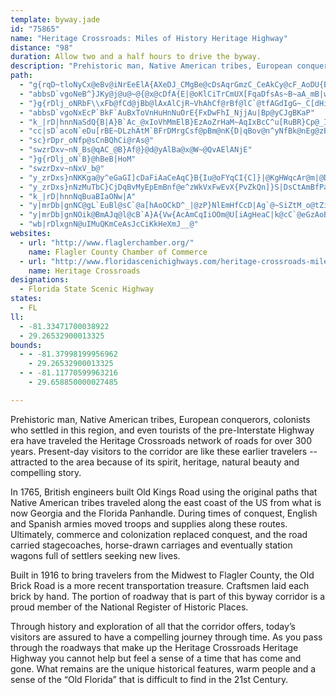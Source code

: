 ```yaml
---
template: byway.jade
id: "75865"
name: "Heritage Crossroads: Miles of History Heritage Highway"
distance: "98"
duration: Allow two and a half hours to drive the byway.
description: "Prehistoric man, Native American tribes, European conquerors, colonists who settled in this region, and even tourists of the pre-Interstate Highway era have traveled the Heritage Crossroads network of roads for over 300 years."
path: 
  - "g{rqD~tloNyCx@eBv@iNrEeElA{AXeDJ_CMgBe@cDsAqrGmzC_CeAkCy@cF_AoDU{B?otFrFyt@n@cJAwIe@{wFsh@gI_AkEuAmCqAkq@k_@gHmFgGgGiDgEyCyEaCsEkP__@_DmGiAgBwCmD{EqD}g@_XeHgF}AeBsjCw`C"
  - "abbsD`vgoNeB^}JKy@j@u@~@{@x@cDfA{E|@oKlCiTrCmUX[FqaDfsAs~B~aA_mB|w@mB|@ks@bo@uaAnl@sBdAeOxFai@bQss@pU_IdAkf@`FqUrEoe@`KiZnJ}XjNyJ|HcApAePueEeTudH}DmuAhnAoDhT_C`NqA"
  - "}g{rDlj_oNRbF\\xFb@fCd@jBb@lAxAlCjR~VhAhCf@rBf@lC`@tfAGdIgG~_C[dHiAnMiAxG}AhGyeAhgDiAfE_CtM{_BKmMEiBK_Ca@sCkAoByA{BaDyAoDo@kHqBcdB_@m{AI_B]kB{@uBuBkCcCkAoEo@EC"
  - "abbsD`vgoNxEcP`BkF`AuBxToVnHuHnNuOrE{FxDwFhI_NjjAu|Bp@yCJgBKaP"
  - "k_|rD|hnnNaSdQ{B|A}B`Ac_@xIoVhMmElB}EzAoZrHaM~AqIxBcC^u[RuBR}Cp@_I~D}A`AsAlAoDxEy@t@wChBk^tKgJjB{Bn@cz@tYiEx@gBDmKc@yAD}BV}A`@}TlMaAx@eEzEgAx@cNdHkAz@mBzB}EbIy@|@iA|@qZ`QaBr@qAZaDLmBSyAe@}@]}TgN_@IqAJ{GxB}AfAy@dAu@|Ag@xCe@zG_@vMc@`Fa@dBw@fBy@x@aCpAyDxA}@l@_y@~^yAj@eJlAaDdAw{Alr@qA`@{YzMyCxAcBlAoAlAa@D[UgY{\\i@_BmCcL_DdAcE~BuvCxjBuB~Awg@nh@gB~Bq@fAyAdDcAzCuGhW_Kb_@sEjTy@nFaA`YsEvYAdBo@tIAfAHrC@Z"
  - "cc|sD`acoN`eDu[rBE~DLzhAtM`BFrDMrgCsf@pBm@nK{D|qBov@n^yNfBk@nEg@zB?lMj@hL`AbKn@|DHlBI~F_Anb@aIxEc@`EVjGxAzBZrDN~r@qB|DCdE\\x\\zD~F^jiCfHnFv@db@zI|Ej@`FF"
  - "sc}rDpr_oNfp@sCnBQhCi@rAs@"
  - "swzrDxv~nN_Bs@qAC_@B}Af@}@d@yAlBa@x@W~@QvAElANjE"
  - "}g{rDlj_oN`B}@hBeB|HoM"
  - "swzrDxv~nNxV_b@"
  - "y_zrDxs}nNKKga@y^eGaGI]cDaFiAaCeAqC}B{Iu@oFYqCI{C]}|@KgHWqcAr@m|@D{V[{m@c@cuAk@}VGaQEcE"
  - "y_zrDxs}nNzMuTbC}CjDqBvMyEpEmBnf@e^zWkVxFwEvX{PvZkQn]}S|DsCtAmBfPa[~Pk[vFcLbNeWnOoYrB{CbCqChn@qe@~CsCvB{Ch@mAnKcXfDiEFu@Wm@Cs@|A{KlFkd@`@gC`GyUl@_FNmDBaCWi`A]ocBCwh@C}I"
  - "k_|rD|hnnNqBuaBIaONw|A"
  - "y|mrDb|gnNC@gL`EuBl@sC`@a[hAoOCkD^_|@zP}NlEmHfCcD|Ag`@~SiZtM_o@tZiGxBiJ~AsCz@}Av@wCtB{CdBem@rYy~@v\\_KvFsDhCiEdDkErDw@p@"
  - "y|mrDb|gnNOik@BmAJq@l@cB`A}A{Vw{AcAmCqIiOOm@U[iAgHeaC|k@cC`@eGzAoB\\uI`CucApViEpAmAp@uArAmc@lb@o@j@wAx@{jC|s@"
  - "wb|rDlxgnN@uIMuQKmCeAsJcCiKkHeXmJ__@"
websites: 
  - url: "http://www.flaglerchamber.org/"
    name: Flagler County Chamber of Commerce
  - url: "http://www.floridascenichighways.com/heritage-crossroads-miles-of-history-heritage-highway/"
    name: Heritage Crossroads
designations: 
  - Florida State Scenic Highway
states: 
  - FL
ll: 
  - -81.33471700038922
  - 29.26532900013325
bounds: 
  - - -81.37998199956962
    - 29.26532900013325
  - - -81.11770599963216
    - 29.658850000027485

---
```


<p>Prehistoric man, Native American tribes, European conquerors, colonists who settled in this region, and even tourists of the pre-Interstate Highway era have traveled the Heritage Crossroads network of roads for over 300 years. Present-day visitors to the corridor are like these earlier travelers -- attracted to the area because of its spirit, heritage, natural beauty and compelling story. </p>

<p>In 1765, British engineers built Old Kings Road using the original paths that Native American tribes traveled along the east coast of the US from what is now Georgia and the Florida Panhandle. During times of conquest, English and Spanish armies moved troops and supplies along these routes. Ultimately, commerce and colonization replaced conquest, and the road carried stagecoaches, horse-drawn carriages and eventually station wagons full of settlers seeking new lives.</p>

<p>Built in 1916 to bring travelers from the Midwest to Flagler County, the Old Brick Road is a more recent transportation treasure. Craftsmen laid each brick by hand. The portion of roadway that is part of this byway corridor is a proud member of the National Register of Historic Places.</p>
 
<p>Through history and exploration of all that the corridor offers, today’s visitors are assured to have a compelling journey through time. As you pass through the roadways that make up the Heritage Crossroads Heritage Highway you cannot help but feel a sense of a time that has come and gone. What remains are the unique historical features, warm people and a sense of the “Old Florida” that is difficult to find in the 21st Century.</p>